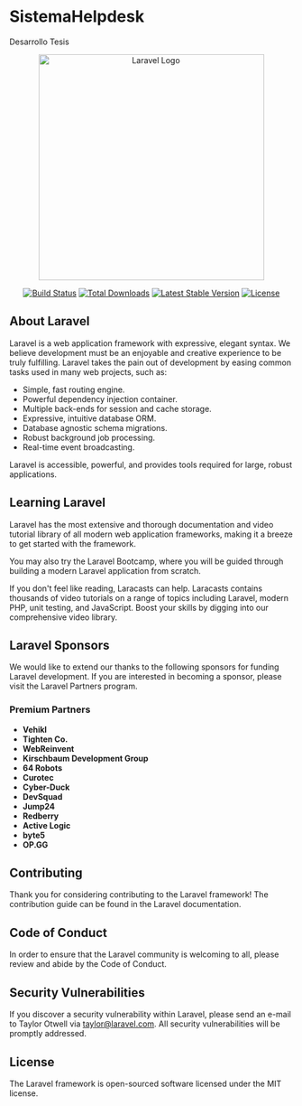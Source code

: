 # SistemaHelpdesk
Desarrollo Tesis

<p align="center"><a href="https://laravel.com" target="_blank"><img src="https://raw.githubusercontent.com/laravel/art/master/logo-lockup/5%20SVG/2%20CMYK/1%20Full%20Color/laravel-logolockup-cmyk-red.svg" width="400" alt="Laravel Logo"></a></p>

<p align="center">
<a href="https://github.com/laravel/framework/actions"><img src="https://github.com/laravel/framework/workflows/tests/badge.svg" alt="Build Status"></a>
<a href="https://packagist.org/packages/laravel/framework"><img src="https://img.shields.io/packagist/dt/laravel/framework" alt="Total Downloads"></a>
<a href="https://packagist.org/packages/laravel/framework"><img src="https://img.shields.io/packagist/v/laravel/framework" alt="Latest Stable Version"></a>
<a href="https://packagist.org/packages/laravel/framework"><img src="https://img.shields.io/packagist/l/laravel/framework" alt="License"></a>
</p>

## About Laravel

Laravel is a web application framework with expressive, elegant syntax. We believe development must be an enjoyable and creative experience to be truly fulfilling. Laravel takes the pain out of development by easing common tasks used in many web projects, such as:

- Simple, fast routing engine.
- Powerful dependency injection container.
- Multiple back-ends for session and cache storage.
- Expressive, intuitive database ORM.
- Database agnostic schema migrations.
- Robust background job processing.
- Real-time event broadcasting.

Laravel is accessible, powerful, and provides tools required for large, robust applications.

## Learning Laravel

Laravel has the most extensive and thorough documentation and video tutorial library of all modern web application frameworks, making it a breeze to get started with the framework.

You may also try the Laravel Bootcamp, where you will be guided through building a modern Laravel application from scratch.

If you don't feel like reading, Laracasts can help. Laracasts contains thousands of video tutorials on a range of topics including Laravel, modern PHP, unit testing, and JavaScript. Boost your skills by digging into our comprehensive video library.

## Laravel Sponsors

We would like to extend our thanks to the following sponsors for funding Laravel development. If you are interested in becoming a sponsor, please visit the Laravel Partners program.

### Premium Partners

- **Vehikl**
- **Tighten Co.**
- **WebReinvent**
- **Kirschbaum Development Group**
- **64 Robots**
- **Curotec**
- **Cyber-Duck**
- **DevSquad**
- **Jump24**
- **Redberry**
- **Active Logic**
- **byte5**
- **OP.GG**

## Contributing

Thank you for considering contributing to the Laravel framework! The contribution guide can be found in the Laravel documentation.

## Code of Conduct

In order to ensure that the Laravel community is welcoming to all, please review and abide by the Code of Conduct.

## Security Vulnerabilities

If you discover a security vulnerability within Laravel, please send an e-mail to Taylor Otwell via taylor@laravel.com. All security vulnerabilities will be promptly addressed.

## License

The Laravel framework is open-sourced software licensed under the MIT license.
